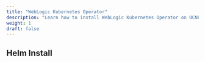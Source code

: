 ```yaml
---
title: "WebLogic Kubernetes Operator"
description: "Learn how to install WebLogic Kubernetes Operator on OCNE 2.0"
weight: 1
draft: false
---
```


## Helm Install